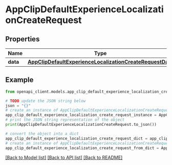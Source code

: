 # AppClipDefaultExperienceLocalizationCreateRequest


## Properties

Name | Type | Description | Notes
------------ | ------------- | ------------- | -------------
**data** | [**AppClipDefaultExperienceLocalizationCreateRequestData**](AppClipDefaultExperienceLocalizationCreateRequestData.md) |  | 

## Example

```python
from openapi_client.models.app_clip_default_experience_localization_create_request import AppClipDefaultExperienceLocalizationCreateRequest

# TODO update the JSON string below
json = "{}"
# create an instance of AppClipDefaultExperienceLocalizationCreateRequest from a JSON string
app_clip_default_experience_localization_create_request_instance = AppClipDefaultExperienceLocalizationCreateRequest.from_json(json)
# print the JSON string representation of the object
print(AppClipDefaultExperienceLocalizationCreateRequest.to_json())

# convert the object into a dict
app_clip_default_experience_localization_create_request_dict = app_clip_default_experience_localization_create_request_instance.to_dict()
# create an instance of AppClipDefaultExperienceLocalizationCreateRequest from a dict
app_clip_default_experience_localization_create_request_from_dict = AppClipDefaultExperienceLocalizationCreateRequest.from_dict(app_clip_default_experience_localization_create_request_dict)
```
[[Back to Model list]](../README.md#documentation-for-models) [[Back to API list]](../README.md#documentation-for-api-endpoints) [[Back to README]](../README.md)


